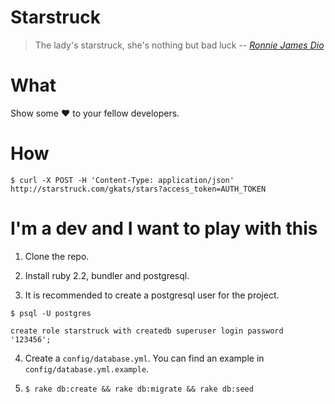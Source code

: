 # Starstruck

> The lady's starstruck, she's nothing but bad luck
> -- <cite>[Ronnie James Dio][1]</cite>

[1]:http://www.allmusic.com/song/starstruck-mt0036325813

# What

Show some :heart: to your fellow developers.

# How

```
$ curl -X POST -H 'Content-Type: application/json' http://starstruck.com/gkats/stars?access_token=AUTH_TOKEN
```

# I'm a dev and I want to play with this

1) Clone the repo.

2) Install ruby 2.2, bundler and postgresql.

3) It is recommended to create a postgresql user for the project.
```
$ psql -U postgres
```
```
create role starstruck with createdb superuser login password '123456';
```

4) Create a `config/database.yml`. You can find an example in `config/database.yml.example`.

5) `$ rake db:create && rake db:migrate && rake db:seed`